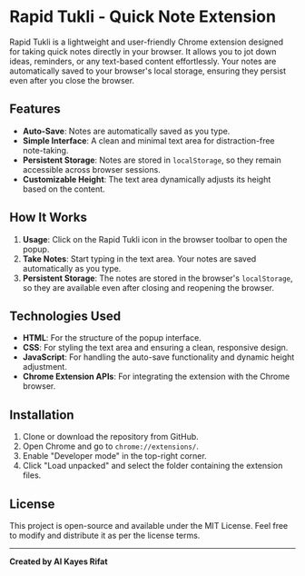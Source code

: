 # Rapid Tukli - Quick Note Extension

Rapid Tukli is a lightweight and user-friendly Chrome extension designed for taking quick notes directly in your browser. It allows you to jot down ideas, reminders, or any text-based content effortlessly. Your notes are automatically saved to your browser's local storage, ensuring they persist even after you close the browser.

## Features
- **Auto-Save**: Notes are automatically saved as you type.
- **Simple Interface**: A clean and minimal text area for distraction-free note-taking.
- **Persistent Storage**: Notes are stored in `localStorage`, so they remain accessible across browser sessions.
- **Customizable Height**: The text area dynamically adjusts its height based on the content.

## How It Works

1. **Usage**: Click on the Rapid Tukli icon in the browser toolbar to open the popup.
2. **Take Notes**: Start typing in the text area. Your notes are saved automatically as you type.
3. **Persistent Storage**: The notes are stored in the browser's `localStorage`, so they are available even after closing and reopening the browser.

## Technologies Used
- **HTML**: For the structure of the popup interface.
- **CSS**: For styling the text area and ensuring a clean, responsive design.
- **JavaScript**: For handling the auto-save functionality and dynamic height adjustment.
- **Chrome Extension APIs**: For integrating the extension with the Chrome browser.

## Installation
1. Clone or download the repository from GitHub.
2. Open Chrome and go to `chrome://extensions/`.
3. Enable "Developer mode" in the top-right corner.
4. Click "Load unpacked" and select the folder containing the extension files.

## License
This project is open-source and available under the MIT License. Feel free to modify and distribute it as per the license terms.

---

**Created by Al Kayes Rifat**  
